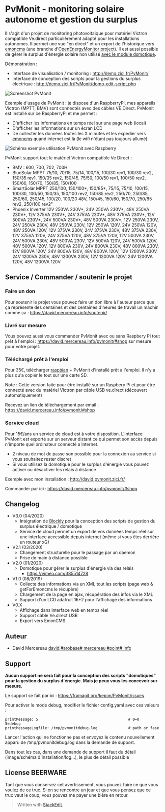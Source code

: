 # PvMonit - monitoring solaire autonome et gestion du surplus

Il s'agit d'un projet de monitoring photovoltaique pour matériel Victron compatible Ve.direct particulièrement adapté pour les installations autonomes. Il permet une vue "en direct" et un export de l'historique vers [emoncms](https://openenergymonitor.org/emon/emoncms) (une branche d'[OpenEnergyMonitor project](http://openenergymonitor.org)). Il est aussi possible de gérer le surplus d'énergie solaire non utilisé [avec le module domotique](https://david.mercereau.info/pvmonit-v2-0-domotique-gestion-surplus-electrique-solaire-en-autonomie/).

Démonstration :

* Interface de visualisation / monitoring : http://demo.zici.fr/PvMonit/
* Interface de conception des scripts pour la gestions du surplus électrique : http://demo.zici.fr/PvMonit/domo-edit-script.php

![Screenshot PvMonit](http://david.mercereau.info/wp-content/uploads/2016/11/banPvMonit.jpeg) 

Exemple d'usage de PvMonit : je dispose d'un RaspberryPi, mes appareils Victron (MPTT, BMV) sont connectés avec des câbles VE.Direct. PvMonit est installé sur ce RaspberryPi et me permet : 

  - D'afficher les informations en temps réel sur une page web (local)
  - D'afficher les informations sur un écran LCD
  - De collecter les données toutes les X minutes et les expédier vers [emoncms](https://openenergymonitor.org/emon/node/90) quand internet est là (le wifi n'étant pas toujours allumé)

![Schéma exemple utilisation PvMonit avec Raspberry](https://david.mercereau.info/wp-content/uploads/2019/10/PvMonitV1_USB.png)

PvMonit support tout le matériel Victron compatible Ve Direct : 

  - BMV : 600, 700, 702, 700H
  - BlueSolar MPPT 75/10, 70/15, 75/14, 100/15, 100/30 rev1, 100/30 rev2, 150/35 rev1, 150/35 rev2, 150/45, 75/50, 100/50 rev1, 100/50 rev2, 150/60, 150/70, 150/85, 150/100
  - SmartSolar MPPT 250/100, 150/100*, 150/85*, 75/15, 75/10, 100/15, 100/30, 100/50, 150/35, 150/100 rev2, 150/85 rev2, 250/70, 250/85, 250/60, 250/45, 100/20, 100/20 48V, 150/45, 150/60, 150/70, 250/85 rev2, 250/100 rev2"
  - Phoenix Inverter 12V 250VA 230V*, 24V 250VA 230V*, 48V 250VA 230V*, 12V 375VA 230V*, 24V 375VA 230V*, 48V 375VA 230V*, 12V 500VA 230V*, 24V 500VA 230V*, 48V 500VA 230V*, 12V 250VA 230V, 24V 250VA 230V, 48V 250VA 230V, 12V 250VA 120V, 24V 250VA 120V, 48V 250VA 120V, 12V 375VA 230V, 24V 375VA 230V, 48V 375VA 230V, 12V 375VA 120V, 24V 375VA 120V, 48V 375VA 120V, 12V 500VA 230V, 24V 500VA 230V, 48V 500VA 230V, 12V 500VA 120V, 24V 500VA 120V, 48V 500VA 120V, 12V 800VA 230V, 24V 800VA 230V, 48V 800VA 230V, 12V 800VA 120V, 24V 800VA 120V, 48V 800VA 120V, 12V 1200VA 230V, 24V 1200VA 230V, 48V 1200VA 230V, 12V 1200VA 120V, 24V 1200VA 120V, 48V 1200VA 120V

## Service / Commander / soutenir le projet

### Faire un don

Pour soutenir le projet vous pouvez faire un don libre à l'auteur parce que ça représente des centaines et des centaines d'heures de travail un machin comme ça : https://david.mercereau.info/soutenir/

### Livré sur mesure 

Vous pouvez aussi vous commander PvMonit avec ou sans Raspbery Pi tout prêt à l'emploi : https://david.mercereau.info/pvmonit/#shop sur mesure pour votre projet.

### Téléchargé prêt à l'emploi

Pour 35€, télécharger [raspbian](https://www.raspberrypi.org/downloads/raspbian/) + PvMonit d'installé prêt à l'emploi. Il n'y a plus qu'a copier le tout sur une carte SD.

Note : Cette version faite pour être installé sur un Raspbery Pi et pour être connecté avec du matériel Victron par câble USB ve.direct (découvert automatiquement)

Recevez un lien de téléchargement par email : https://david.mercereau.info/pvmonit/#shop

### Service cloud

Pour 15€/ans un service de cloud est à votre disposition. L'interface PvMonit est exporté sur un serveur distant ce qui permet son accès depuis n'importe quel ordinateur connecté a Internet. 

* 2 niveau de mot de passe son possible pour la connexion au service si vous souhaitez rester discret
* Si vous utilisez la domotique pour le surplus d'énergie vous pouvez activer ou désactiver les relais à distance

Exemple avec mon installation : http://david.pvmonit.zici.fr/

Commander par ici : https://david.mercereau.info/pvmonit/#shop

## Changelog

  * V3.0 (04/2020)
	  * Intégration de [Blockly](https://developers.google.com/blockly/) pour la conception des scripts de gestion du surplus électrique / domotique
	  * Service de cloud permet un export de vos données temps réel sur une interface accessible depuis internet (même si vous êtes derrière un routeur xG)
  * V2.1 (03/2020)
	* Changement structurelle pour le passage par un daemon
	* Prise de main à distance possible
  * V2.0 (01/2020)
	* Domotique pour gérer le surplus d'énergie via des relais
	    * https://vimeo.com/385514728
  * V1.0 (08/2019)
	* Collecte des informations via un XML tout les scripts (page web & getForEmoncms le récupère)
	* Chargement de la page en ajax, récupération des infos via le XML
	* Support d'un LCD adafruit 16*2 pour l'affichage des informations
  * V0.X
	  * Affichage dans interface web en temps réel
	  * Support câble Ve.direct USB 
	  * Export vers EmonCMS

## Auteur

  - David Mercereau [david #arobase# mercereau #point# info](http://david.mercereau.info/contact/)

## Support

**Aucun support ne sera fait pour la conception des scripts "domotiques" pour la gestion du surplus d'énergie. Mais je peux vous les concevoir sur mesure.**

Le support se fait par ici : https://framagit.org/kepon/PvMonit/issues

Pour activer le mode debug, modifier le fichier config.yaml avec ces valeurs : 

```
printMessage: 5                                         # 0=0	5=debug
printMessageLogfile: /tmp/pvmonitdebug.log              # path or fase
```

Lancer l'action qui ne fonctionne pas et envoyez le contenu nouvellement apparu de /tmp/pvmonitdebug.log dans la demande de support. 

Dans tout les cas, dans une demande de support il faut du détail (image/schéma d'installation/log...), le plus de détail possible

## License BEERWARE

Tant que vous conservez cet avertissement, vous pouvez faire ce que vous voulez de ce truc. Si on se rencontre un jour et que vous pensez que ce truc vaut le coup, vous pouvez me payer une bière en retour. 

> Written with [StackEdit](https://stackedit.io/).





